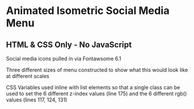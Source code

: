 # Animated Isometric Social Media Menu
## HTML & CSS Only - No JavaScript
Social media icons pulled in via Fontawsome 6.1

Three different sizes of menu constructed to show what this would look like at different scales

CSS Variables used inline with list elements so that a single class can be used to set the 6 different z-index values (line 175) and the 6 different rgb() values (lines 117, 124, 131)
